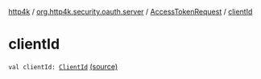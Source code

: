 [http4k](../../index.md) / [org.http4k.security.oauth.server](../index.md) / [AccessTokenRequest](index.md) / [clientId](./client-id.md)

# clientId

`val clientId: `[`ClientId`](../-client-id/index.md) [(source)](https://github.com/http4k/http4k/blob/master/http4k-security-oauth/src/main/kotlin/org/http4k/security/oauth/server/GenerateAccessToken.kt#L95)